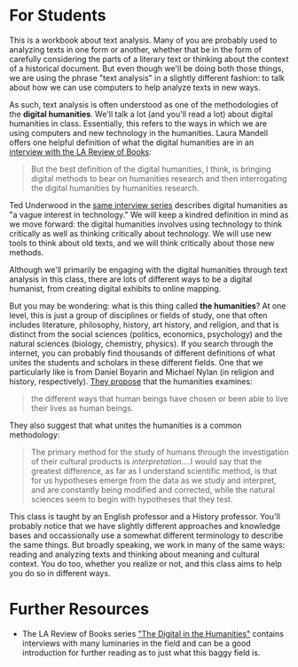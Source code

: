 # For Students

This is a workbook about text analysis. Many of you are probably used to analyzing texts in one form or another, whether that be in the form of carefully considering the parts of a literary text or thinking about the context of a historical document. But even though we'll be doing both those things, we are using the phrase "text analysis" in a slightly different fashion: to talk about how we can use computers to help analyze texts in new ways. 

As such, text analysis is often understood as one of the methodologies of the **digital humanities**. We'll talk a lot \(and you'll read a lot\) about digital humanities in class. Essentially, this refers to the ways in which we are using computers and new technology in the humanities. Laura Mandell offers one helpful definition of what the digital humanities are in an [interview with the LA Review of Books](https://lareviewofbooks.org/article/digital-humanities-interview-laura-mandell/):

> But the best definition of the digital humanities, I think, is bringing digital methods to bear on humanities research and then interrogating the digital humanities by humanities research.

Ted Underwood in the [same interview series](https://lareviewofbooks.org/article/digital-humanities-interview-ted-underwood/) describes digital humanities as "a vague interest in technology." We will keep a kindred definition in mind as we move forward: the digital humanities involves using technology to think critically as well as thinking critically about technology. We will use new tools to think about old texts, and we will think critically about those new methods.

Although we'll primarily be engaging with the digital humanities through text analysis in this class, there are lots of different ways to be a digital humanist, from creating digital exhibits to online mapping.

But you may be wondering: what is this thing called **the humanities**? At one level, this is just a group of disciplines or fields of study, one that often includes literature, philosophy, history, art history, and religion, and that is distinct from the social sciences \(politics, economics, psychology\) and the natural sciences \(biology, chemistry, physics\). If you search through the internet, you can probably find thousands of different definitions of what unites the students and scholars in these different fields. One that we particularly like is from Daniel Boyarin and Michael Nylan \(in religion and history, respectively\). [They propose](http://www.npr.org/sections/13.7/2015/10/26/452003593/the-humanities-what-s-the-big-idea) that the humanities examines:

> the different ways that human beings have chosen or been able to live their lives as human beings.

They also suggest that what unites the humanities is a common methodology:

> The primary method for the study of humans through the investigation of their cultural products is _interpretation_....I would say that the greatest difference, as far as I understand scientific method, is that for us hypotheses emerge from the data as we study and interpret, and are constantly being modified and corrected, while the natural sciences seem to begin with hypotheses that they test.

This class is taught by an English professor and a History professor.  You'll probably notice that we have slightly different approaches and knowledge bases and occassionally use a somewhat different terminology to describe the same things. But broadly speaking, we work in many of the same ways: reading and analyzing texts and thinking about meaning and cultural context. You do too, whether you realize or not, and this class aims to help you do so in different ways.

# Further Resources
* The LA Review of Books series ["The Digital in the Humanities"](https://lareviewofbooks.org/feature/the-digital-in-the-humanities) contains interviews with many luminaries in the field and can be a good introduction for further reading as to just what this baggy field is.